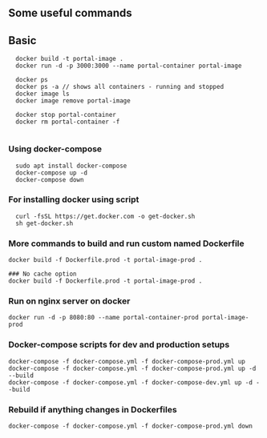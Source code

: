 ## Some useful commands


## Basic

```
  docker build -t portal-image .
  docker run -d -p 3000:3000 --name portal-container portal-image

  docker ps
  docker ps -a // shows all containers - running and stopped
  docker image ls
  docker image remove portal-image

  docker stop portal-container
  docker rm portal-container -f
  
```

### Using docker-compose

```
  sudo apt install docker-compose
  docker-compose up -d
  docker-compose down
```

### For installing docker using script
```
  curl -fsSL https://get.docker.com -o get-docker.sh
  sh get-docker.sh
```


### More commands to build and run custom named Dockerfile 
```
docker build -f Dockerfile.prod -t portal-image-prod .

### No cache option
docker build -f Dockerfile.prod -t portal-image-prod .
```

### Run on nginx server on docker

```
docker run -d -p 8080:80 --name portal-container-prod portal-image-prod

```

### Docker-compose scripts for  dev and production setups
```
docker-compose -f docker-compose.yml -f docker-compose-prod.yml up
docker-compose -f docker-compose.yml -f docker-compose-prod.yml up -d --build
docker-compose -f docker-compose.yml -f docker-compose-dev.yml up -d --build

```

### Rebuild if anything changes in Dockerfiles
```
docker-compose -f docker-compose.yml -f docker-compose-prod.yml down

```


